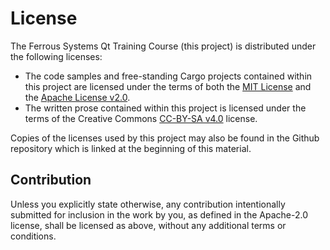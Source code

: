 # License

The Ferrous Systems Qt Training Course (this project) is distributed under the following licenses:

* The code samples and free-standing Cargo projects contained within this project are licensed under the terms of both the [MIT License] and the [Apache License v2.0].
* The written prose contained within this project is licensed under the terms of the Creative Commons [CC-BY-SA v4.0] license.

Copies of the licenses used by this project may also be found in the Github repository which is linked at the beginning of this material.

[MIT License]: ./LICENSE-MIT
[Apache License v2.0]: ./LICENSE-APACHE
[CC-BY-SA v4.0]: ./LICENSE-CC-BY-SA

## Contribution

Unless you explicitly state otherwise, any contribution intentionally submitted for inclusion in the work by you, as defined in the Apache-2.0 license, shall be licensed as above, without any additional terms or conditions.
